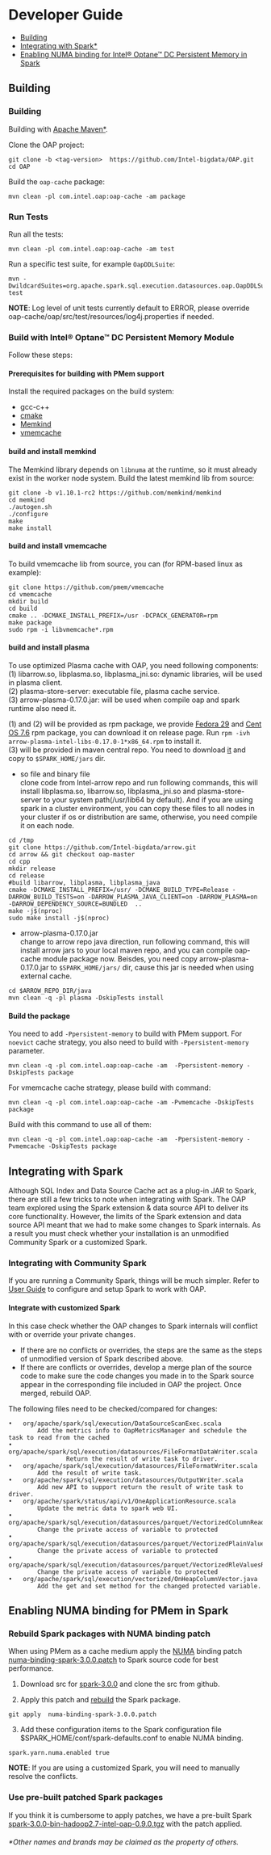 # Developer Guide

* [Building](#Building)
* [Integrating with Spark\*](#integrating-with-spark)
* [Enabling NUMA binding for Intel® Optane™ DC Persistent Memory in Spark](#enabling-numa-binding-for-pmem-in-spark)

## Building

### Building

Building with [Apache Maven\*](http://maven.apache.org/).

Clone the OAP project:

```
git clone -b <tag-version>  https://github.com/Intel-bigdata/OAP.git
cd OAP
```

Build the `oap-cache` package:

```
mvn clean -pl com.intel.oap:oap-cache -am package
```

### Run Tests

Run all the tests:
```
mvn clean -pl com.intel.oap:oap-cache -am test
```
Run a specific test suite, for example `OapDDLSuite`:
```
mvn -DwildcardSuites=org.apache.spark.sql.execution.datasources.oap.OapDDLSuite test
```
**NOTE**: Log level of unit tests currently default to ERROR, please override oap-cache/oap/src/test/resources/log4j.properties if needed.

### Build with Intel® Optane™ DC Persistent Memory Module

Follow these steps:

#### Prerequisites for building with PMem support

Install the required packages on the build system:

- gcc-c++
- [cmake](https://help.directadmin.com/item.php?id=494)
- [Memkind](https://github.com/memkind/memkind/tree/v1.10.1-rc2)
- [vmemcache](https://github.com/pmem/vmemcache)

#### build and install memkind
 The Memkind library depends on `libnuma` at the runtime, so it must already exist in the worker node system. 
   Build the latest memkind lib from source:

```
git clone -b v1.10.1-rc2 https://github.com/memkind/memkind
cd memkind
./autogen.sh
./configure
make
make install
   ``` 
#### build and install vmemcache

To build vmemcache lib from source, you can (for RPM-based linux as example):
```
git clone https://github.com/pmem/vmemcache
cd vmemcache
mkdir build
cd build
cmake .. -DCMAKE_INSTALL_PREFIX=/usr -DCPACK_GENERATOR=rpm
make package
sudo rpm -i libvmemcache*.rpm
```
#### build and install plasma
To use optimized Plasma cache with OAP, you need following components:  
    (1) libarrow.so, libplasma.so, libplasma_jni.so: dynamic libraries, will be used in plasma client.   
    (2) plasma-store-server: executable file, plasma cache service.  
    (3) arrow-plasma-0.17.0.jar: will be used when compile oap and spark runtime also need it. 
    
(1) and (2) will be provided as rpm package, we provide [Fedora 29](https://github.com/Intel-bigdata/arrow/releases/download/apache-arrow-0.17.0-intel-oap-0.8/arrow-plasma-intel-libs-0.17.0-1.fc29.x86_64.rpm) and [Cent OS 7.6](https://github.com/Intel-bigdata/arrow/releases/download/apache-arrow-0.17.0-intel-oap-0.8/arrow-plasma-intel-libs-0.17.0-1.el7.x86_64.rpm) rpm package, you can download it on release page.
Run `rpm -ivh arrow-plasma-intel-libs-0.17.0-1*x86_64.rpm` to install it.   
(3) will be provided in maven central repo. You need to download [it](https://repo1.maven.org/maven2/com/intel/arrow/arrow-plasma/0.17.0/arrow-plasma-0.17.0.jar) and copy to `$SPARK_HOME/jars` dir.

- so file and binary file  
  clone code from Intel-arrow repo and run following commands, this will install libplasma.so, libarrow.so, libplasma_jni.so and plasma-store-server to your system path(/usr/lib64 by default). And if you are using spark in a cluster environment, you can copy these files to all nodes in your cluster if os or distribution are same, otherwise, you need compile it on each node.
  
```
cd /tmp
git clone https://github.com/Intel-bigdata/arrow.git
cd arrow && git checkout oap-master
cd cpp
mkdir release
cd release
#build libarrow, libplasma, libplasma_java
cmake -DCMAKE_INSTALL_PREFIX=/usr/ -DCMAKE_BUILD_TYPE=Release -DARROW_BUILD_TESTS=on -DARROW_PLASMA_JAVA_CLIENT=on -DARROW_PLASMA=on -DARROW_DEPENDENCY_SOURCE=BUNDLED  ..
make -j$(nproc)
sudo make install -j$(nproc)
```

- arrow-plasma-0.17.0.jar  
   change to arrow repo java direction, run following command, this will install arrow jars to your local maven repo, and you can compile oap-cache module package now. Beisdes, you need copy arrow-plasma-0.17.0.jar to `$SPARK_HOME/jars/` dir, cause this jar is needed when using external cache.
   
```
cd $ARROW_REPO_DIR/java
mvn clean -q -pl plasma -DskipTests install
```


#### Build the package
You need to add `-Ppersistent-memory` to build with PMem support. For `noevict` cache strategy, you also need to build with `-Ppersistent-memory` parameter.
```
mvn clean -q -pl com.intel.oap:oap-cache -am  -Ppersistent-memory -DskipTests package
```
For vmemcache cache strategy, please build with command:
```
mvn clean -q -pl com.intel.oap:oap-cache -am -Pvmemcache -DskipTests package
```
Build with this command to use all of them:
```
mvn clean -q -pl com.intel.oap:oap-cache -am  -Ppersistent-memory -Pvmemcache -DskipTests package
```

## Integrating with Spark

Although SQL Index and Data Source Cache act as a plug-in JAR to Spark, there are still a few tricks to note when integrating with Spark. The OAP team explored using the Spark extension & data source API to deliver its core functionality. However, the limits of the Spark extension and data source API meant that we had to make some changes to Spark internals. As a result you must check whether your installation is an unmodified Community Spark or a customized Spark.

### Integrating with Community Spark

If you are running a Community Spark, things will be much simpler. Refer to [User Guide](User-Guide.md) to configure and setup Spark to work with OAP.

#### Integrate with customized Spark

In this case check whether the OAP changes to Spark internals will conflict with or override your private changes. 

- If there are no conflicts or overrides, the steps are the same as the steps of unmodified version of Spark described above. 
- If there are conflicts or overrides, develop a merge plan of the source code to make sure the code changes you made in to the Spark source appear in the corresponding file included in OAP the project. Once merged, rebuild OAP.

The following files need to be checked/compared for changes:

```
•	org/apache/spark/sql/execution/DataSourceScanExec.scala   
		Add the metrics info to OapMetricsManager and schedule the task to read from the cached 
•	org/apache/spark/sql/execution/datasources/FileFormatDataWriter.scala
                Return the result of write task to driver.
•	org/apache/spark/sql/execution/datasources/FileFormatWriter.scala
		Add the result of write task. 
•	org/apache/spark/sql/execution/datasources/OutputWriter.scala  
		Add new API to support return the result of write task to driver.
•	org/apache/spark/status/api/v1/OneApplicationResource.scala    
		Update the metric data to spark web UI.
•	org/apache/spark/sql/execution/datasources/parquet/VectorizedColumnReader.java
		Change the private access of variable to protected
•	org/apache/spark/sql/execution/datasources/parquet/VectorizedPlainValuesReader.java
		Change the private access of variable to protected
•	org/apache/spark/sql/execution/datasources/parquet/VectorizedRleValuesReader.java
		Change the private access of variable to protected
•	org/apache/spark/sql/execution/vectorized/OnHeapColumnVector.java
		Add the get and set method for the changed protected variable.
```

## Enabling NUMA binding for PMem in Spark

### Rebuild Spark packages with NUMA binding patch 

When using PMem as a cache medium apply the [NUMA](https://www.kernel.org/doc/html/v4.18/vm/numa.html) binding patch [numa-binding-spark-3.0.0.patch](./numa-binding-spark-3.0.0.patch) to Spark source code for best performance.

1. Download src for [spark-3.0.0](https://archive.apache.org/dist/spark/spark-3.0.0/spark-3.0.0.tgz) and clone the src from github.

2. Apply this patch and [rebuild](https://spark.apache.org/docs/latest/building-spark.html) the Spark package.

```
git apply  numa-binding-spark-3.0.0.patch
```

3. Add these configuration items to the Spark configuration file $SPARK_HOME/conf/spark-defaults.conf to enable NUMA binding.


```
spark.yarn.numa.enabled true 
```
**NOTE**: If you are using a customized Spark, you will need to manually resolve the conflicts.

### Use pre-built patched Spark packages 

If you think it is cumbersome to apply patches, we have a pre-built Spark [spark-3.0.0-bin-hadoop2.7-intel-oap-0.9.0.tgz](https://github.com/Intel-bigdata/spark/releases/download/v3.0.0-intel-oap-0.9.0/spark-3.0.0-bin-hadoop2.7-intel-oap-0.9.0.tgz) with the patch applied.

###### \*Other names and brands may be claimed as the property of others.
